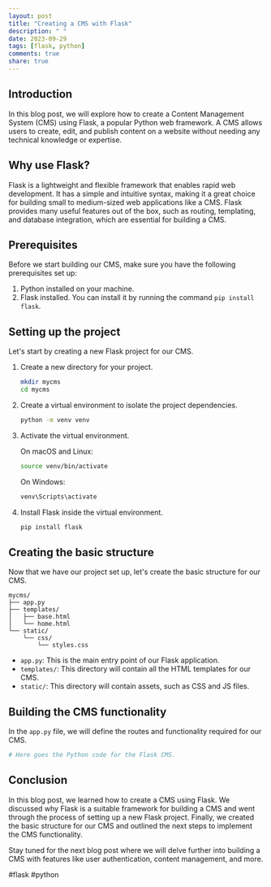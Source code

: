 ```yaml
---
layout: post
title: "Creating a CMS with Flask"
description: " "
date: 2023-09-29
tags: [flask, python]
comments: true
share: true
---
```


## Introduction

In this blog post, we will explore how to create a Content Management System (CMS) using Flask, a popular Python web framework. A CMS allows users to create, edit, and publish content on a website without needing any technical knowledge or expertise.

## Why use Flask?

Flask is a lightweight and flexible framework that enables rapid web development. It has a simple and intuitive syntax, making it a great choice for building small to medium-sized web applications like a CMS. Flask provides many useful features out of the box, such as routing, templating, and database integration, which are essential for building a CMS.

## Prerequisites

Before we start building our CMS, make sure you have the following prerequisites set up:

1. Python installed on your machine.
2. Flask installed. You can install it by running the command `pip install flask`.

## Setting up the project

Let's start by creating a new Flask project for our CMS.

1. Create a new directory for your project.
   
   ```bash
   mkdir mycms
   cd mycms
   ```

2. Create a virtual environment to isolate the project dependencies.

   ```bash
   python -m venv venv
   ```

3. Activate the virtual environment.
   
   On macOS and Linux:
   ```bash
   source venv/bin/activate
   ```

   On Windows:
   ```bash
   venv\Scripts\activate
   ```

4. Install Flask inside the virtual environment.

   ```bash
   pip install flask
   ```

## Creating the basic structure

Now that we have our project set up, let's create the basic structure for our CMS.

```plaintext
mycms/
├── app.py
├── templates/
│   ├── base.html
│   └── home.html
└── static/
    └── css/
        └── styles.css
```

- `app.py`: This is the main entry point of our Flask application.
- `templates/`: This directory will contain all the HTML templates for our CMS.
- `static/`: This directory will contain assets, such as CSS and JS files.

## Building the CMS functionality

In the `app.py` file, we will define the routes and functionality required for our CMS.

```python
# Here goes the Python code for the Flask CMS.
```

## Conclusion

In this blog post, we learned how to create a CMS using Flask. We discussed why Flask is a suitable framework for building a CMS and went through the process of setting up a new Flask project. Finally, we created the basic structure for our CMS and outlined the next steps to implement the CMS functionality.

Stay tuned for the next blog post where we will delve further into building a CMS with features like user authentication, content management, and more.

#flask #python